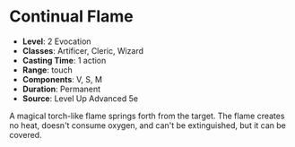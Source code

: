 # Continual Flame

- **Level**: 2 Evocation
- **Classes**: Artificer, Cleric, Wizard
- **Casting Time**: 1 action
- **Range**: touch
- **Components**: V, S, M
- **Duration**: Permanent
- **Source**: Level Up Advanced 5e

A magical torch-like flame springs forth from the target. The flame creates no heat, doesn't consume oxygen, and can't be extinguished, but it can be covered.

